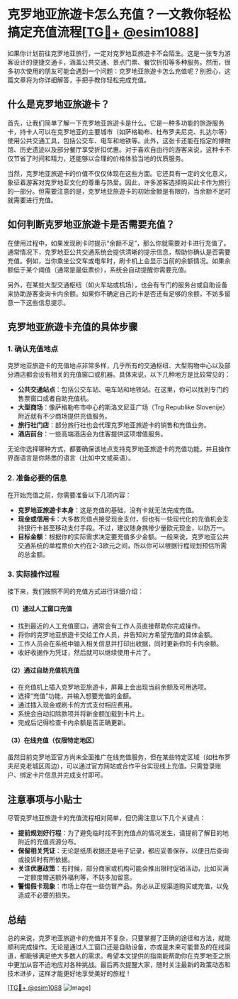 # 克罗地亚旅遊卡怎么充值？一文教你轻松搞定充值流程[[TG💪+ @esim1088](https://t.me/s/esim1088)]

如果你计划前往克罗地亚旅行，一定对克罗地亚旅遊卡不会陌生。这是一张专为游客设计的便捷交通卡，涵盖公共交通、景点门票、餐饮折扣等多种服务。然而，很多初次使用的朋友可能会遇到一个问题：克罗地亚旅遊卡怎么充值呢？别担心，这篇文章将为你详细解答，手把手教你轻松完成充值。

## 什么是克罗地亚旅遊卡？

首先，让我们简单了解一下克罗地亚旅遊卡是什么。它是一种多功能的旅游服务卡，持卡人可以在克罗地亚的主要城市（如萨格勒布、杜布罗夫尼克、扎达尔等）使用公共交通工具，包括公交车、电车和地铁等。此外，这张卡还能在指定的博物馆、历史遗迹以及部分餐厅享受折扣优惠。对于喜欢自由行的游客来说，这种卡不仅节省了时间和精力，还能够以合理的价格体验当地的优质服务。

当然，克罗地亚旅遊卡的价值不仅仅体现在这些方面。它还具有一定的文化意义，象征着游客对克罗地亚文化的尊重与热爱。因此，许多游客选择购买此卡作为旅行的一部分。但需要注意的是，克罗地亚旅遊卡的初始金额是有限的，当余额不足时就需要进行充值。

## 如何判断克罗地亚旅遊卡是否需要充值？

在使用过程中，如果发现刷卡时提示“余额不足”，那么你就需要对卡进行充值了。通常情况下，克罗地亚公共交通系统会提供清晰的提示信息，帮助你确认是否需要充值。例如，当你乘坐公交车或电车时，刷卡机上会显示当前的余额情况。如果余额低于某个阈值（通常是最低票价），系统会自动提醒你需要充值。

另外，在某些大型交通枢纽（如火车站或机场），也会有专门的服务台或自助设备来协助游客查询卡内余额。如果你不确定自己的卡是否还有足够的余额，不妨多留意一下这些信息提示。

## 克罗地亚旅遊卡充值的具体步骤

### 1. 确认充值地点

克罗地亚旅遊卡的充值地点非常多样，几乎所有的交通枢纽、大型购物中心以及部分酒店都会设有相关的充值窗口或机器。具体来说，以下几种地方是比较常见的：

- **公共交通站点**：包括公交车站、电车站和地铁站。在这里，你可以找到专门的售票窗口或者自助充值机。
- **大型商场**：像萨格勒布市中心的斯洛文尼亚广场（Trg Republike Slovenije）附近就有不少商场提供充值服务。
- **旅行社门店**：部分旅行社也会代理克罗地亚旅遊卡的销售和充值业务。
- **酒店前台**：一些高端酒店会为住客提供这项增值服务。

无论你选择哪种方式，都要确保该地点支持克罗地亚旅遊卡的充值功能，并且操作界面语言是你熟悉的语言（比如中文或英语）。

### 2. 准备必要的信息

在开始充值之前，你需要准备以下几项内容：

- **克罗地亚旅遊卡本身**：这是充值的基础，没有卡就无法完成充值。
- **现金或信用卡**：大多数充值点接受现金支付，但也有一些现代化的充值机会支持银行卡甚至移动支付手段。不过，建议随身携带少量欧元现金，以防万一。
- **目标金额**：根据你的实际需求决定要充值多少金额。一般来说，克罗地亚公共交通系统的单程票价大约在2-3欧元之间，所以你可以根据行程规划预估所需的总金额。

### 3. 实际操作过程

接下来，我们按照不同的充值方式进行详细介绍：

#### （1）通过人工窗口充值

- 找到最近的人工充值窗口，通常会有工作人员直接帮助你完成操作。
- 将你的克罗地亚旅遊卡交给工作人员，并告知对方希望充值的具体金额。
- 工作人员会在系统中输入相关信息并打印出收据，同时更新你的卡内余额。
- 收好收据作为凭证，然后就可以继续使用卡片了。

#### （2）通过自助充值机充值

- 在充值机上插入克罗地亚旅遊卡，屏幕上会出现当前余额及可用选项。
- 选择“充值”功能，并输入想要充值的金额。
- 通过插入现金或刷卡的方式支付相应费用。
- 系统会自动扣除款项并将新金额加载到卡片上。
- 完成后记得检查卡内余额是否正确更新。

#### （3）在线充值（仅限特定地区）

虽然目前克罗地亚官方尚未全面推广在线充值服务，但在某些特定区域（如杜布罗夫尼克老城区周边），可以通过官方网站或合作平台实现线上充值。只需登录账户、绑定卡片信息并完成支付即可。

## 注意事项与小贴士

尽管克罗地亚旅遊卡的充值流程相对简单，但仍需注意以下几个关键点：

- **提前规划好行程**：为了避免临时找不到充值点的情况发生，请提前了解目的地附近的充值资源分布。
- **保留相关凭证**：无论是纸质收据还是电子记录，都应妥善保存，以便日后查询或投诉时有所依据。
- **关注优惠政策**：有时候，部分商家或机构可能会推出限时促销活动，比如买满一定额度赠送额外福利等，不妨多加留意。
- **警惕假卡现象**：市场上存在一些仿冒产品，务必从正规渠道购买或充值，以免造成不必要的损失。

## 总结

总的来说，克罗地亚旅遊卡的充值并不复杂，只要掌握了正确的途径和方法，就能顺利完成操作。无论是通过人工窗口还是自助设备，亦或是未来可能普及的在线渠道，都能够满足绝大多数人的需求。希望本文提供的指南能帮助你在克罗地亚之旅中更加从容不迫地应对各种挑战。最后再次提醒大家，随时关注最新的政策动态和技术进步，这样才能更好地享受美好的旅程！

[[TG💪+ @esim1088](https://t.me/s/esim1088) ![Image](https://i.postimg.cc/4NQfJmqS/Snipaste-2025-05-13-00-14-12.png)]
